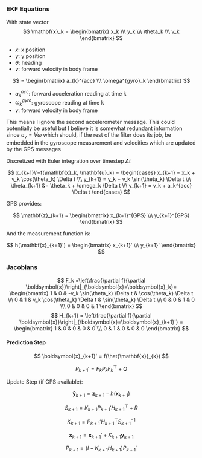 ### EKF Equations
With state vector
$$
\mathbf{x}_k = 
\begin{bmatrix}
x_k \\\
y_k \\\
\theta_k \\\
v_k
\end{bmatrix}
$$

* $x$: x position
* $y$: y position
* $\theta$: heading
* $v$: forward velocity in body frame

$$ = 
\begin{bmatrix}
a_{k}^{acc} \\\
\omega^{gyro}_k
\end{bmatrix}
$$

* $a_{k}^{acc}$: forward acceleration reading at time k
* $\omega^{gyro}_k$: gyroscope reading at time k
* $v$: forward velocity in body frame

This means I ignore the second accelerometer message. This could potentially be useful but I believe it is somewhat redundant information since $a_y=V\omega$ which should, if the rest of the filter does its job, be embedded in the gyroscope measurement and velocities which are updated by the GPS messages

Discretized with Euler integration over timestep $\Delta t$

$$
x_{k+1}\'=f(\mathbf{x}_k, \mathbf{u}_k) =
\begin{cases}
x_{k+1} = x_k + v_k \cos(\theta_k) \Delta t \\\
y_{k+1} = y_k + v_k \sin(\theta_k) \Delta t \\\
\theta_{k+1} &= \theta_k + \omega_k \Delta t \\\
v_{k+1} = v_k + a_k^{acc} \Delta t
\end{cases}
$$





GPS provides:

$$
\mathbf{z}_{k+1} =
\begin{bmatrix}
x_{k+1}^{GPS} \\\
y_{k+1}^{GPS}
\end{bmatrix}
$$



And the measurement function is:

$$
h(\mathbf{x}_{k+1}') =
\begin{bmatrix}
x_{k+1}' \\\
y_{k+1}'
\end{bmatrix}
$$


### Jacobians
$$
F_k =\left\frac{\partial f}{\partial \boldsymbol{x}}\right|_{\boldsymbol{x}=\boldsymbol{x}_k}= 
\begin{bmatrix}
1 & 0 & -v_k \sin(\theta_k) \Delta t & \cos(\theta_k) \Delta t \\\
0 & 1 &  v_k \cos(\theta_k) \Delta t & \sin(\theta_k) \Delta t \\\
0 & 0 & 1 & 0 \\\
0 & 0 & 0 & 1
\end{bmatrix}
$$
$$
H_{k+1} = \left\frac{\partial f}{\partial \boldsymbol{x}}\right|_{\boldsymbol{x}=\boldsymbol{x}_{k+1}'} =
\begin{bmatrix}
1 & 0 & 0 & 0 & 0 \\\
0 & 1 & 0 & 0 & 0
\end{bmatrix}
$$



#### Prediction Step

$$
\boldsymbol{x}_{k+1}' = f(\hat{\mathbf{x}}_{k})
$$

$$
P_{k+1}' = F_k P_k F_k^\top + Q
$$

Update Step (if GPS available):

$$
\mathbf{\hat{y}}_{k+1} = \mathbf{z}_{k+1} - h(\mathbf{x}_{k+1})
$$

$$
S_{k+1} = K_{k+1} P_{k+1}' H_{k+1}^\top + R
$$

$$
K_{k+1} = P_{k+1}' H_{k+1}^\top S_{k+1}^{-1}
$$

$$
\mathbf{x}_{k+1} = \mathbf{x}_{k+1}' + K_{k+1} \mathbf{y}_{k+1}
$$

$$
P_{k+1} = (I - K_{k+1} H_{k+1}) P_{k+1}'
$$

